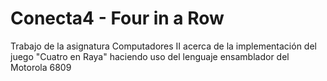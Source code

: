 # Conecta4 - Four in a Row
Trabajo de la asignatura Computadores II acerca de la implementación del juego "Cuatro en Raya" haciendo uso del lenguaje ensamblador del Motorola 6809
